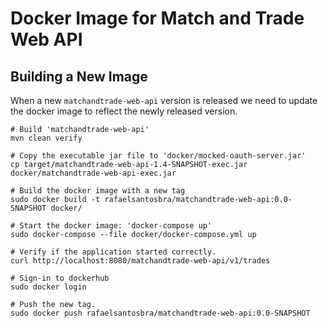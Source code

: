 Docker Image for Match and Trade Web API
========================================

Building a New Image
--------------------
When a new `matchandtrade-web-api` version is released we need to update
the docker image to reflect the newly released version.

```
# Build 'matchandtrade-web-api'
mvn clean verify

# Copy the executable jar file to 'docker/mocked-oauth-server.jar'
cp target/matchandtrade-web-api-1.4-SNAPSHOT-exec.jar docker/matchandtrade-web-api-exec.jar

# Build the docker image with a new tag
sudo docker build -t rafaelsantosbra/matchandtrade-web-api:0.0-SNAPSHOT docker/

# Start the docker image: 'docker-compose up'
sudo docker-compose --file docker/docker-compose.yml up

# Verify if the application started correctly.
curl http://localhost:8080/matchandtrade-web-api/v1/trades

# Sign-in to dockerhub
sudo docker login

# Push the new tag.
sudo docker push rafaelsantosbra/matchandtrade-web-api:0.0-SNAPSHOT

```
